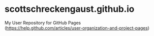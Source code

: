 scottschreckengaust.github.io
=============================

My User Repository for GitHub Pages (https://help.github.com/articles/user-organization-and-project-pages)

